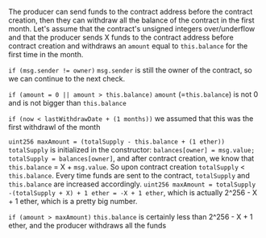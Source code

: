 The producer can send funds to the contract address before the contract creation, then they can withdraw all the balance of the contract in the first month. Let's assume that the contract's unsigned integers over/underflow and that the producer sends X funds to the contract address before contract creation and withdraws an `amount` equal to `this.balance` for the first time in the month.

`if (msg.sender != owner)`
`msg.sender` is still the owner of the contract, so we can continue to the next check.

`if (amount = 0 || amount > this.balance)`
`amount` (=`this.balance`) is not 0 and is not bigger than `this.balance`

`if (now < lastWithdrawDate + (1 months))`
we assumed that this was the first withdrawl of the month

`uint256 maxAmount = (totalSupply - this.balance + (1 ether))`
`totalSupply` is initialized in the constructor: `balances[owner] = msg.value; totalSupply = balances[owner]`, and after contract creation, we know that `this.balance` = X + `msg.value`. So upon contract creation `totalSupply` < `this.balance`.
Every time funds are sent to the contract, `totalSupply` and `this.balance` are increased accordingly.
`uint256 maxAmount = totalSupply -(totalSupply + X) + 1 ether = -X + 1 ether`, which is actually 2^256 - X + 1 ether, which is a pretty big number.

`if (amount > maxAmount)`
`this.balance` is certainly less than 2^256 - X + 1 ether, and the producer withdraws all the funds